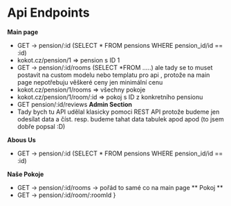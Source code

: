 # Api Endpoints
**Main page** 
- GET -> pension/:id (SELECT * FROM pensions WHERE pension_id/id == :id)
- kokot.cz/pension/1 => pension s ID 1
- GET -> pension/:id/rooms (SELECT *FROM .....) ale tady se to muset postavit na custom modelu nebo templatu pro api , protože na main page nepotřebuju věškeré ceny jen minimální cenu
- kokot.cz/pension/1/rooms => všechny pokoje
- kokot.cz/pension/1/room/:id => pokoj s ID z konkretního pensionu
- GET pension/:id/reviews
**Admin Section**
- Tady bych tu API udělal klasicky pomoci REST API protože budeme jen odesílat data a číst. resp. budeme tahat data tabulek apod apod (to jsem dobře popsal :D)

**Abous Us**
- GET -> pension/:id (SELECT * FROM pensions WHERE pension_id/id == :id)

**Naše Pokoje**
- GET -> pension/:id/rooms -> pořád to samé co na main page
** Pokoj **
- GET -> pension/:id/room/:roomId
}
